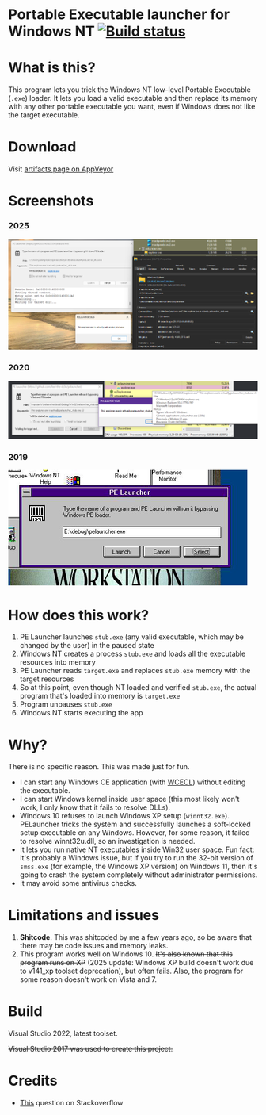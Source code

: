 # Portable Executable launcher for Windows NT [![Build status](https://ci.appveyor.com/api/projects/status/1b7qta0rs4bwtpho?svg=true)](https://ci.appveyor.com/project/dz333n/pelauncher)

# What is this?

This program lets you trick the Windows NT low-level Portable Executable (``.exe``) loader. It lets you load a valid executable and then replace its memory with any other portable executable you want, even if Windows does not like the target executable.  

# Download
Visit [artifacts page on AppVeyor](https://ci.appveyor.com/project/dz333n/pelauncher/build/artifacts)

# Screenshots 

### 2025
![2025 screenshot](./2025_screenshot.png)

### 2020
![2020 screenshot](./2020_screenshot.png)

### 2019
![2019 screenshot](./2019_screenshot.png)

# How does this work?

1. PE Launcher launches ``stub.exe`` (any valid executable, which may be changed by the user) in the paused state
2. Windows NT creates a process ``stub.exe`` and loads all the executable resources into memory
3. PE Launcher reads ``target.exe`` and replaces ``stub.exe`` memory with the target resources
5. So at this point, even though NT loaded and verified ``stub.exe``, the actual program that's loaded into memory is ``target.exe`` 
6. Program unpauses ``stub.exe``
7. Windows NT starts executing the app

# Why?

There is no specific reason. This was made just for fun. 

 - I can start any Windows CE application (with [WCECL](https://github.com/feel-the-dz3n/wcecl)) without editing the executable.
 - I can start Windows kernel inside user space (this most likely won't work, I only know that it fails to resolve DLLs).
 - Windows 10 refuses to launch Windows XP setup (``winnt32.exe``). PELauncher tricks the system and successfully launches a soft-locked setup executable on any Windows. However, for some reason, it failed to resolve winnt32u.dll, so an investigation is needed. 
 - It lets you run native NT executables inside Win32 user space. Fun fact: it's probably a Windows issue, but if you try to run the 32-bit version of ``smss.exe`` (for example, the Windows XP version) on Windows 11, then it's going to crash the system completely without administrator permissions.
 - It may avoid some antivirus checks.


# Limitations and issues

1. **Shitcode**. This was shitcoded by me a few years ago, so be aware that there may be code issues and memory leaks.
2. This program works well on Windows 10. ~~It's also known that this program runs on XP~~ (2025 update: Windows XP build doesn't work due to v141_xp toolset deprecation), but often fails. Also, the program for some reason doesn't work on Vista and 7.
 
# Build

Visual Studio 2022, latest toolset.

~~Visual Studio 2017 was used to create this project.~~

# Credits
 - [This](https://stackoverflow.com/questions/48981582/running-portable-executable-in-memory-using-the-winapi-c-programming) question on Stackoverflow

